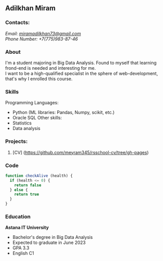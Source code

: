## Adilkhan Miram
### Contacts:
*Email: miramadilkhan73@gmail.com*   
*Phone Number: +7(775)983-87-46*   

### About
I'm a student majoring in Big Data Analysis. Found to myself that learning frond-end is needed and interesting for me.  
I want to be a high-qualified specialist in the sphere of web-development, that's why I enrolled this course.  

### Skills
Programming Languages:
* Python (ML libraries: Pandas, Numpy, scikit, etc.)
* Oracle SQL
Other skills:
* Statistics
* Data analysis

### Projects:
1. [CV] (https://github.com/meyram345/rsschool-cv/tree/gh-pages)

### Code
``` javascript
function checkAlive (health) {
  if (health <= 0) {
    return false
  } else {
    return true
  }
}
```

### Education
**Astana IT University**
* Bachelor's degree in Big Data Analysis
* Expected to graduate in June 2023
* GPA 3.3
* English C1